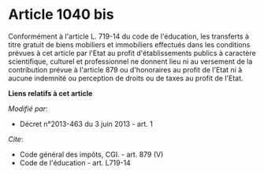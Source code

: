 # Article 1040 bis

Conformément à l'article L. 719-14 du code de l'éducation, les transferts à titre gratuit de biens mobiliers et immobiliers
effectués dans les conditions prévues à cet article par l'Etat au profit d'établissements publics à caractère scientifique,
culturel et professionnel ne donnent lieu ni au versement de la contribution prévue à l'article 879 ou d'honoraires au profit
de l'Etat ni à aucune indemnité ou perception de droits ou de taxes au profit de l'Etat.

**Liens relatifs à cet article**

_Modifié par_:

  - Décret n°2013-463 du 3 juin 2013 - art. 1

_Cite_:

  - Code général des impôts, CGI. - art. 879 (V)
  - Code de l'éducation - art. L719-14
